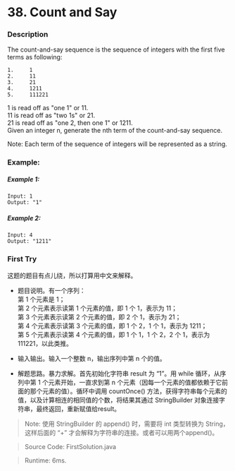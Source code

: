 # 38. Count and Say
### Description
The count-and-say sequence is the sequence of integers with the first five terms as following:
```
1.     1
2.     11
3.     21
4.     1211
5.     111221
```
1 is read off as "one 1" or 11.<br>
11 is read off as "two 1s" or 21.<br>
21 is read off as "one 2, then one 1" or 1211.<br>
Given an integer n, generate the nth term of the count-and-say sequence.

Note: Each term of the sequence of integers will be represented as a string.

### Example:

##### Example 1:
```
Input: 1
Output: "1"
```
##### Example 2:
```
Input: 4
Output: "1211"
```

### First Try
这题的题目有点儿绕，所以打算用中文来解释。
* 题目说明。有一个序列：<br>
第 1 个元素是 1；<br>
第 2 个元素表示读第 1 个元素的值，即 1 个 1，表示为 11； <br>
第 3 个元素表示读第 2 个元素的值，即 2 个 1，表示为 21； <br>
第 4 个元素表示读第 3 个元素的值，即 1 个 2，1 个 1，表示为 1211； <br>
第 5 个元素表示读第 4 个元素的值，即 1 个 1，1 个 2，2 个 1，表示为 111221，以此类推。<br>

* 输入输出。输入一个整数 n，输出序列中第 n 个的值。

* 解题思路。暴力求解。首先初始化字符串 result 为 “1”。用 while 循环，从序列中第 1 个元素开始，一直求到第 n 个元素（因每一个元素的值都依赖于它前面的那个元素的值）。循环中调用 countOnce() 方法，获得字符串每个元素的值，以及计算相连的相同值的个数，将结果其通过 StringBuilder 对象连接字符串，最终返回，重新赋值给result。

>Note: 使用 StringBuilder 的 append() 时，需要将 int 类型转换为 String，这样后面的 “+” 才会解释为字符串的连接。或者可以用两个append()。

> Source Code: FirstSolution.java

> Runtime: 6ms.
